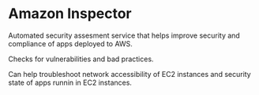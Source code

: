 # Amazon Inspector

Automated security assesment service that helps improve security and compliance of apps deployed to AWS.

Checks for vulnerabilities and bad practices. 

Can help troubleshoot network accessibility of EC2 instances and security state of apps runnin in EC2 instances.